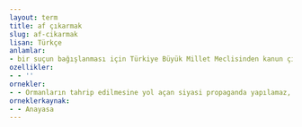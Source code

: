 ```yaml
---
layout: term
title: af çıkarmak
slug: af-cikarmak
lisan: Türkçe
anlamlar:
- bir suçun bağışlanması için Türkiye Büyük Millet Meclisinden kanun çıkarmak
ozellikler:
- - ''
ornekler:
- - Ormanların tahrip edilmesine yol açan siyasi propaganda yapılamaz, münhasıran orman suçları için genel ve özel af çıkarılamaz.
orneklerkaynak:
- - Anayasa
---
```

